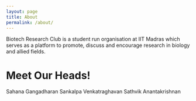 ```yaml
---
layout: page
title: About
permalink: /about/
---
```


Biotech Research Club is a student run organisation at IIT Madras which serves as a platform to promote, discuss and encourage research in biology and allied fields. 

# Meet Our Heads!

Sahana Gangadharan
Sankalpa Venkatraghavan 
Sathvik Anantakrishnan




